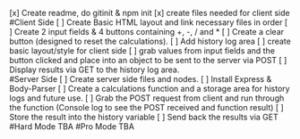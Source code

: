 [x] Create readme, do gitinit & npm init
[x] create files needed for client side
    #Client Side
[ ] Create Basic HTML layout and link necessary files in order
[ ] Create 2 input fields & 4 buttons containing +, -, / and * 
[ ] Create a clear button (designed to reset the calculations).
[ ] Add history log area
[ ] create basic layout/style for client side
[ ] grab values from input fields and the button clicked and place into an object to be sent to the server via POST
[ ] Display results via GET to the history log area.  
    #Server Side
[ ] Create server side files and nodes. 
[ ] Install Express & Body-Parser
[ ] Create a calculations function and a storage area for history logs and future use.
[ ] Grab the POST request from client and run through the function (Console log to see the POST received and function result)
[ ] Store the result into the history variable
[ ] Send back the results via GET
    #Hard Mode
    TBA
    #Pro Mode 
    TBA
